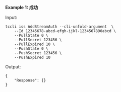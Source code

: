 **Example 1: 成功**

 

Input: 

```
tccli iss AddStreamAuth --cli-unfold-argument  \
    --Id 12345678-abcd-efgh-ijkl-1234567890abcd \
    --PullState 0 \
    --PullSecret 123456 \
    --PullExpired 10 \
    --PushState 0 \
    --PushSecret 123456 \
    --PushExpired 10
```

Output: 
```
{
    "Response": {}
}
```

